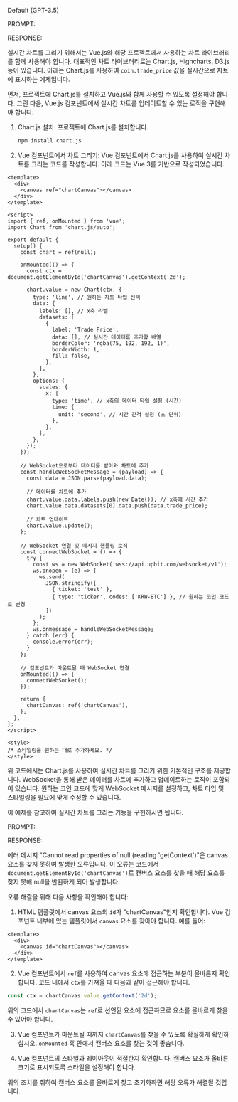 Default (GPT-3.5)

PROMPT:

RESPONSE:

실시간 차트를 그리기 위해서는 Vue.js와 해당 프로젝트에서 사용하는 차트 라이브러리를 함께 사용해야 합니다. 대표적인 차트 라이브러리로는 Chart.js, Highcharts, D3.js 등이 있습니다. 아래는 Chart.js를 사용하여 `coin.trade_price` 값을 실시간으로 차트에 표시하는 예제입니다.

먼저, 프로젝트에 Chart.js를 설치하고 Vue.js와 함께 사용할 수 있도록 설정해야 합니다. 그런 다음, Vue.js 컴포넌트에서 실시간 차트를 업데이트할 수 있는 로직을 구현해야 합니다.

1. Chart.js 설치: 프로젝트에 Chart.js를 설치합니다.

   ```bash
   npm install chart.js
   ```

2. Vue 컴포넌트에서 차트 그리기: Vue 컴포넌트에서 Chart.js를 사용하여 실시간 차트를 그리는 코드를 작성합니다. 아래 코드는 Vue 3를 기반으로 작성되었습니다.

```vue
<template>
  <div>
    <canvas ref="chartCanvas"></canvas>
  </div>
</template>

<script>
import { ref, onMounted } from 'vue';
import Chart from 'chart.js/auto';

export default {
  setup() {
    const chart = ref(null);

    onMounted(() => {
      const ctx = document.getElementById('chartCanvas').getContext('2d');

      chart.value = new Chart(ctx, {
        type: 'line', // 원하는 차트 타입 선택
        data: {
          labels: [], // x축 라벨
          datasets: [
            {
              label: 'Trade Price',
              data: [], // 실시간 데이터를 추가할 배열
              borderColor: 'rgba(75, 192, 192, 1)',
              borderWidth: 1,
              fill: false,
            },
          ],
        },
        options: {
          scales: {
            x: {
              type: 'time', // x축의 데이터 타입 설정 (시간)
              time: {
                unit: 'second', // 시간 간격 설정 (초 단위)
              },
            },
          },
        },
      });
    });

    // WebSocket으로부터 데이터를 받아와 차트에 추가
    const handleWebSocketMessage = (payload) => {
      const data = JSON.parse(payload.data);

      // 데이터를 차트에 추가
      chart.value.data.labels.push(new Date()); // x축에 시간 추가
      chart.value.data.datasets[0].data.push(data.trade_price);

      // 차트 업데이트
      chart.value.update();
    };

    // WebSocket 연결 및 메시지 핸들링 로직
    const connectWebSocket = () => {
      try {
        const ws = new WebSocket('wss://api.upbit.com/websocket/v1');
        ws.onopen = (e) => {
          ws.send(
            JSON.stringify([
              { ticket: 'test' },
              { type: 'ticker', codes: ['KRW-BTC'] }, // 원하는 코인 코드로 변경
            ])
          );
        };
        ws.onmessage = handleWebSocketMessage;
      } catch (err) {
        console.error(err);
      }
    };

    // 컴포넌트가 마운트될 때 WebSocket 연결
    onMounted(() => {
      connectWebSocket();
    });

    return {
      chartCanvas: ref('chartCanvas'),
    };
  },
};
</script>

<style>
/* 스타일링을 원하는 대로 추가하세요. */
</style>
```

위 코드에서는 Chart.js를 사용하여 실시간 차트를 그리기 위한 기본적인 구조를 제공합니다. WebSocket을 통해 받은 데이터를 차트에 추가하고 업데이트하는 로직이 포함되어 있습니다. 원하는 코인 코드에 맞게 WebSocket 메시지를 설정하고, 차트 타입 및 스타일링을 필요에 맞게 수정할 수 있습니다.

이 예제를 참고하여 실시간 차트를 그리는 기능을 구현하시면 됩니다.

PROMPT:

RESPONSE:

에러 메시지 "Cannot read properties of null (reading 'getContext')"은 canvas 요소를 찾지 못하여 발생한 오류입니다. 이 오류는 코드에서 `document.getElementById('chartCanvas')`로 캔버스 요소를 찾을 때 해당 요소를 찾지 못해 null을 반환하게 되어 발생합니다.

오류 해결을 위해 다음 사항을 확인해야 합니다:

1. HTML 템플릿에서 canvas 요소의 `id`가 "chartCanvas"인지 확인합니다. Vue 컴포넌트 내부에 있는 템플릿에서 `canvas` 요소를 찾아야 합니다. 예를 들어:

```vue
<template>
  <div>
    <canvas id="chartCanvas"></canvas>
  </div>
</template>
```

2. Vue 컴포넌트에서 `ref`를 사용하여 canvas 요소에 접근하는 부분이 올바른지 확인합니다. 코드 내에서 `ctx`를 가져올 때 다음과 같이 접근해야 합니다.

```javascript
const ctx = chartCanvas.value.getContext('2d');
```

위의 코드에서 `chartCanvas`는 `ref`로 선언된 요소에 접근하므로 요소를 올바르게 찾을 수 있어야 합니다.

3. Vue 컴포넌트가 마운트될 때까지 `chartCanvas`를 찾을 수 있도록 확실하게 확인하십시오. `onMounted` 훅 안에서 캔버스 요소를 찾는 것이 좋습니다.

4. Vue 컴포넌트의 스타일과 레이아웃이 적절한지 확인합니다. 캔버스 요소가 올바른 크기로 표시되도록 스타일을 설정해야 합니다.

위의 조치를 취하여 캔버스 요소를 올바르게 찾고 초기화하면 해당 오류가 해결될 것입니다.